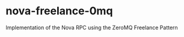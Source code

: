 nova-freelance-0mq
==================

Implementation of the Nova RPC using the ZeroMQ Freelance Pattern